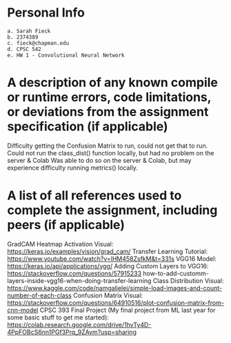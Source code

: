 # Personal Info

    a. Sarah Fieck
    b. 2374389
    c. fieck@chapman.edu
    d. CPSC 542
    e. HW 1 - Convolutional Neural Network

# A description of any known compile or runtime errors, code limitations, or deviations from the assignment specification (if applicable)
Difficulty getting the Confusion Matrix to run, could not get that to run.
Could not run the class_dist() function locally, but had no problem on the server & Colab
Was able to do so on the server & Colab, but may experience difficulty running metrics() locally. 

# A list of all references used to complete the assignment, including peers (if applicable)
GradCAM Heatmap Activation Visual: https://keras.io/examples/vision/grad_cam/
Transfer Learning Tutorial: https://www.youtube.com/watch?v=lHM458ZsfkM&t=331s
VGG16 Model: https://keras.io/api/applications/vgg/
Adding Custom Layers to VGG16: https://stackoverflow.com/questions/57915233 how-to-add-customm-layers-inside-vgg16-when-doing-transfer-learning
Class Distribution Visual: https://www.kaggle.com/code/namgalielei/simple-load-images-and-count-number-of-each-class
Confusion Matrix Visual: https://stackoverflow.com/questions/64910516/plot-confusion-matrix-from-cnn-model
CPSC 393 Final Project (My final project from ML last year for some basic stuff to get me started): https://colab.research.google.com/drive/1hvTy4D-4PpFOBcS6nn1PGf3Prq_9ZAvm?usp=sharing
